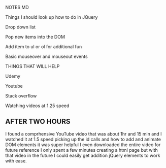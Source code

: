 NOTES MD 

Things I should look up how to do in JQuery

Drop down list

Pop new items into the DOM

Add item to ul or ol for additional fun 

Basic mouseover and mouseout events 

THINGS THAT WILL HELP 

Udemy 

Youtube 

Stack overflow 

Watching videos at 1.25 speed


## AFTER TWO HOURS ##


I found a comprhensive YouTube video that was about 1hr and 15 min and I watched it at 1.5 speed picking up the id calls and how to add and animate DOM elements it was super helpful I even downloaded the entire video for future reference I only spent a few minutes creating a html page but with that video in the future I could easily get addition jQuery elements to work with ease.